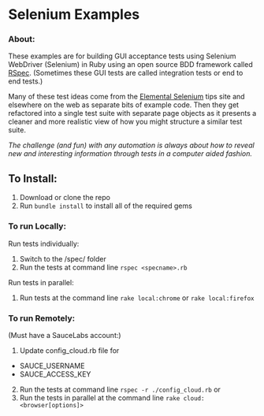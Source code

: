 # Selenium Examples

### About:

These examples are for building GUI acceptance tests using Selenium WebDriver (Selenium) in Ruby using an open source BDD framework called [RSpec](http://rspec.info/). (Sometimes these GUI tests are called integration tests or end to end tests.)

Many of these test ideas come from the [Elemental Selenium](http://elementalselenium.com/) tips site and elsewhere on the web as separate bits of example code. Then they get refactored into a single test suite with separate page objects as it presents a cleaner and more realistic view of how you might structure a similar test suite.

_The challenge (and fun) with any automation is always about how to reveal new and interesting information through tests in a computer aided fashion._

## To Install:

1. Download or clone the repo
2. Run `bundle install` to install all of the required gems

### To run Locally:

Run tests individually:

1. Switch to the /spec/ folder
2. Run the tests at command line ```rspec <specname>.rb```

Run tests in parallel:

1. Run tests at the command line ```rake local:chrome``` or ```rake local:firefox```

### To run Remotely:
(Must have a SauceLabs account:)

1. Update config_cloud.rb file for
  - SAUCE_USERNAME
  - SAUCE_ACCESS_KEY
2. Run the tests at command line ```rspec -r ./config_cloud.rb```
or
3. Run the tests in parallel at the command line ```rake cloud:<browser[options]>```

